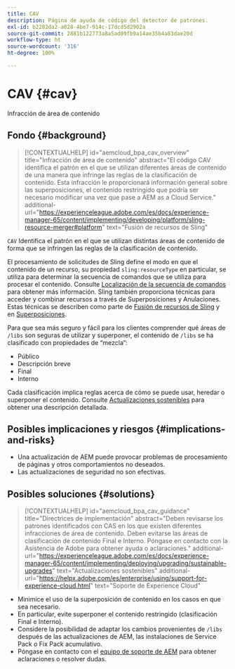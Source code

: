 ```yaml
---
title: CAV
description: Página de ayuda de código del detector de patrones.
exl-id: b2282da2-a028-4be7-914c-17dcd5d2902a
source-git-commit: 2881b122773a8a5ad09fb9a14ae35b4a83dae20d
workflow-type: ht
source-wordcount: '316'
ht-degree: 100%

---
```


# CAV {#cav}

Infracción de área de contenido

## Fondo {#background}

>[!CONTEXTUALHELP]
>id="aemcloud_bpa_cav_overview"
>title="Infracción de área de contenido"
>abstract="El código CAV identifica el patrón en el que se utilizan diferentes áreas de contenido de una manera que infringe las reglas de la clasificación de contenido. Esta infracción le proporcionará información general sobre las superposiciones, el contenido restringido que podría ser necesario modificar una vez que pase a AEM as a Cloud Service."
>additional-url="https://experienceleague.adobe.com/es/docs/experience-manager-65/content/implementing/developing/platform/sling-resource-merger#platform" text="Fusión de recursos de Sling"

`CAV` Identifica el patrón en el que se utilizan distintas áreas de contenido de forma que se infringen las reglas de la clasificación de contenido.

El procesamiento de solicitudes de Sling define el modo en que el contenido de un recurso, su propiedad `sling:resourceType` en particular, se utiliza para determinar la secuencia de comandos que se utiliza para procesar el contenido. Consulte [Localización de la secuencia de comandos](https://experienceleague.adobe.com/es/docs/experience-manager-65/content/implementing/developing/introduction/the-basics#locating-the-scrip) para obtener más información. Sling también proporciona técnicas para acceder y combinar recursos a través de Superposiciones y Anulaciones. Estas técnicas se describen como parte de [Fusión de recursos de Sling](https://experienceleague.adobe.com/es/docs/experience-manager-65/content/implementing/developing/platform/sling-resource-merger) y en [Superposiciones](https://experienceleague.adobe.com/es/docs/experience-manager-65/content/implementing/developing/platform/overlays).

Para que sea más seguro y fácil para los clientes comprender qué áreas de `/libs` son seguras de utilizar y superponer, el contenido de `/libs` se ha clasificado con propiedades de “mezcla”:

* Público
* Descripción breve
* Final
* Interno

Cada clasificación implica reglas acerca de cómo se puede usar, heredar o superponer el contenido. Consulte [Actualizaciones sostenibles](https://experienceleague.adobe.com/es/docs/experience-manager-65/content/implementing/deploying/upgrading/sustainable-upgrades) para obtener una descripción detallada.

## Posibles implicaciones y riesgos {#implications-and-risks}

* Una actualización de AEM puede provocar problemas de procesamiento de páginas y otros comportamientos no deseados.
* Las actualizaciones de seguridad no son efectivas.

## Posibles soluciones {#solutions}

>[!CONTEXTUALHELP]
>id="aemcloud_bpa_cav_guidance"
>title="Directrices de implementación"
>abstract="Deben revisarse los patrones identificados con CAS en los que existen diferentes infracciones de área de contenido. Deben evitarse las áreas de clasificación de contenido Final e Interno. Póngase en contacto con la Asistencia de Adobe para obtener ayuda o aclaraciones."
>additional-url="https://experienceleague.adobe.com/es/docs/experience-manager-65/content/implementing/deploying/upgrading/sustainable-upgrades" text="Actualizaciones sostenibles"
>additional-url="https://helpx.adobe.com/es/enterprise/using/support-for-experience-cloud.html" text="Soporte de Experience Cloud"

* Minimice el uso de la superposición de contenido en los casos en que sea necesario.
* En particular, evite superponer el contenido restringido (clasificación Final e Interno).
* Considere la posibilidad de adaptar los cambios provenientes de `/libs` después de las actualizaciones de AEM, las instalaciones de Service Pack o Fix Pack acumulativo.
* Póngase en contacto con el [equipo de soporte de AEM](https://helpx.adobe.com/es/enterprise/using/support-for-experience-cloud.html) para obtener aclaraciones o resolver dudas.
